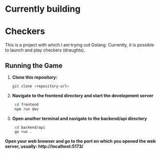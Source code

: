 # Currently building

# Checkers

This is a project with which I am trying out Golang. Currently, it is possible to launch and play checkers (draughts).

## Running the Game

1. **Clone this repository:**
   ```sh
   git clone <repository-url>
   ```
2. **Navigate to the frontend directory and start the development server**
   ```sh
    cd frontend
    npm run dev
   ```
4. **Open another terminal and navigate to the backend/api directory**
   ```sh
    cd backend/api
    go run .
   ```
**Open your web browser and go to the port on which you opened the web server, usually: http://localhost:5173/**

